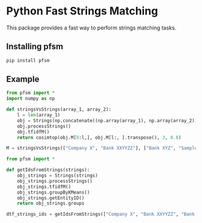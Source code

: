 # Python Fast Strings Matching

This package provides a fast way to perform strings matching tasks. 

## Installing pfsm

```bash
pip install pfsm
```

## Example

```python
from pfsm import *
import numpy as np

def stringsVsStrings(array_1, array_2):
    l = len(array_1)
    obj = Strings(np.concatenate((np.array(array_1), np.array(array_2))))
    obj.processStrings()
    obj.tfidfM()
    return cosimtop(obj.M[0:l,], obj.M[l:, ].transpose(), 3, 0.8)

M = stringsVsStrings(["Company X", "Bank XXYYZZ"], ["Bank XYZ", "Sample Corporation", "X Company"]).todense()
```

```python
from pfsm import *

def getIdsFromStrings(strings):
    obj_strings = Strings(strings)
    obj_strings.processStrings()
    obj_strings.tfidfM()
    obj_strings.groupByKMeans()
    obj_strings.getEntityID()
    return obj_strings.groups

dtf_strings_ids = getIdsFromStrings(["Company X", "Bank XXYYZZ", "Bank XYZ", "Sample Corporation", "X Company"])
```